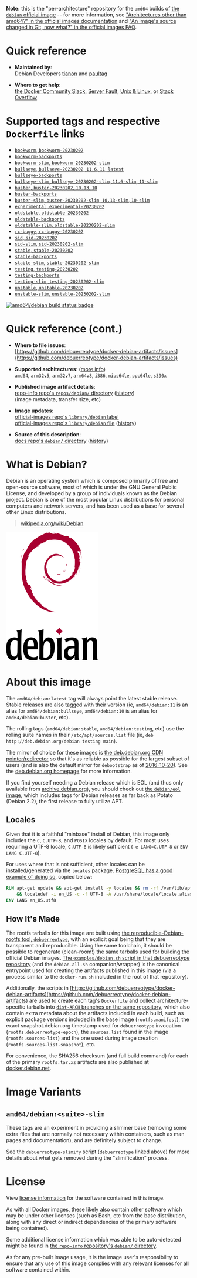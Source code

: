 <!--

********************************************************************************

WARNING:

    DO NOT EDIT "debian/README.md"

    IT IS AUTO-GENERATED

    (from the other files in "debian/" combined with a set of templates)

********************************************************************************

-->

**Note:** this is the "per-architecture" repository for the `amd64` builds of [the `debian` official image](https://hub.docker.com/_/debian) -- for more information, see ["Architectures other than amd64?" in the official images documentation](https://github.com/docker-library/official-images#architectures-other-than-amd64) and ["An image's source changed in Git, now what?" in the official images FAQ](https://github.com/docker-library/faq#an-images-source-changed-in-git-now-what).

# Quick reference

-	**Maintained by**:  
	Debian Developers [tianon](https://qa.debian.org/developer.php?login=tianon) and [paultag](https://qa.debian.org/developer.php?login=paultag)

-	**Where to get help**:  
	[the Docker Community Slack](https://dockr.ly/comm-slack), [Server Fault](https://serverfault.com/help/on-topic), [Unix & Linux](https://unix.stackexchange.com/help/on-topic), or [Stack Overflow](https://stackoverflow.com/help/on-topic)

# Supported tags and respective `Dockerfile` links

-	[`bookworm`, `bookworm-20230202`](https://github.com/debuerreotype/docker-debian-artifacts/blob/1686fdf753739201cf18dbf9c06b1475c2d41da1/bookworm/Dockerfile)
-	[`bookworm-backports`](https://github.com/debuerreotype/docker-debian-artifacts/blob/1686fdf753739201cf18dbf9c06b1475c2d41da1/bookworm/backports/Dockerfile)
-	[`bookworm-slim`, `bookworm-20230202-slim`](https://github.com/debuerreotype/docker-debian-artifacts/blob/1686fdf753739201cf18dbf9c06b1475c2d41da1/bookworm/slim/Dockerfile)
-	[`bullseye`, `bullseye-20230202`, `11.6`, `11`, `latest`](https://github.com/debuerreotype/docker-debian-artifacts/blob/1686fdf753739201cf18dbf9c06b1475c2d41da1/bullseye/Dockerfile)
-	[`bullseye-backports`](https://github.com/debuerreotype/docker-debian-artifacts/blob/1686fdf753739201cf18dbf9c06b1475c2d41da1/bullseye/backports/Dockerfile)
-	[`bullseye-slim`, `bullseye-20230202-slim`, `11.6-slim`, `11-slim`](https://github.com/debuerreotype/docker-debian-artifacts/blob/1686fdf753739201cf18dbf9c06b1475c2d41da1/bullseye/slim/Dockerfile)
-	[`buster`, `buster-20230202`, `10.13`, `10`](https://github.com/debuerreotype/docker-debian-artifacts/blob/1686fdf753739201cf18dbf9c06b1475c2d41da1/buster/Dockerfile)
-	[`buster-backports`](https://github.com/debuerreotype/docker-debian-artifacts/blob/1686fdf753739201cf18dbf9c06b1475c2d41da1/buster/backports/Dockerfile)
-	[`buster-slim`, `buster-20230202-slim`, `10.13-slim`, `10-slim`](https://github.com/debuerreotype/docker-debian-artifacts/blob/1686fdf753739201cf18dbf9c06b1475c2d41da1/buster/slim/Dockerfile)
-	[`experimental`, `experimental-20230202`](https://github.com/debuerreotype/docker-debian-artifacts/blob/1686fdf753739201cf18dbf9c06b1475c2d41da1/experimental/Dockerfile)
-	[`oldstable`, `oldstable-20230202`](https://github.com/debuerreotype/docker-debian-artifacts/blob/1686fdf753739201cf18dbf9c06b1475c2d41da1/oldstable/Dockerfile)
-	[`oldstable-backports`](https://github.com/debuerreotype/docker-debian-artifacts/blob/1686fdf753739201cf18dbf9c06b1475c2d41da1/oldstable/backports/Dockerfile)
-	[`oldstable-slim`, `oldstable-20230202-slim`](https://github.com/debuerreotype/docker-debian-artifacts/blob/1686fdf753739201cf18dbf9c06b1475c2d41da1/oldstable/slim/Dockerfile)
-	[`rc-buggy`, `rc-buggy-20230202`](https://github.com/debuerreotype/docker-debian-artifacts/blob/1686fdf753739201cf18dbf9c06b1475c2d41da1/rc-buggy/Dockerfile)
-	[`sid`, `sid-20230202`](https://github.com/debuerreotype/docker-debian-artifacts/blob/1686fdf753739201cf18dbf9c06b1475c2d41da1/sid/Dockerfile)
-	[`sid-slim`, `sid-20230202-slim`](https://github.com/debuerreotype/docker-debian-artifacts/blob/1686fdf753739201cf18dbf9c06b1475c2d41da1/sid/slim/Dockerfile)
-	[`stable`, `stable-20230202`](https://github.com/debuerreotype/docker-debian-artifacts/blob/1686fdf753739201cf18dbf9c06b1475c2d41da1/stable/Dockerfile)
-	[`stable-backports`](https://github.com/debuerreotype/docker-debian-artifacts/blob/1686fdf753739201cf18dbf9c06b1475c2d41da1/stable/backports/Dockerfile)
-	[`stable-slim`, `stable-20230202-slim`](https://github.com/debuerreotype/docker-debian-artifacts/blob/1686fdf753739201cf18dbf9c06b1475c2d41da1/stable/slim/Dockerfile)
-	[`testing`, `testing-20230202`](https://github.com/debuerreotype/docker-debian-artifacts/blob/1686fdf753739201cf18dbf9c06b1475c2d41da1/testing/Dockerfile)
-	[`testing-backports`](https://github.com/debuerreotype/docker-debian-artifacts/blob/1686fdf753739201cf18dbf9c06b1475c2d41da1/testing/backports/Dockerfile)
-	[`testing-slim`, `testing-20230202-slim`](https://github.com/debuerreotype/docker-debian-artifacts/blob/1686fdf753739201cf18dbf9c06b1475c2d41da1/testing/slim/Dockerfile)
-	[`unstable`, `unstable-20230202`](https://github.com/debuerreotype/docker-debian-artifacts/blob/1686fdf753739201cf18dbf9c06b1475c2d41da1/unstable/Dockerfile)
-	[`unstable-slim`, `unstable-20230202-slim`](https://github.com/debuerreotype/docker-debian-artifacts/blob/1686fdf753739201cf18dbf9c06b1475c2d41da1/unstable/slim/Dockerfile)

[![amd64/debian build status badge](https://img.shields.io/jenkins/s/https/doi-janky.infosiftr.net/job/multiarch/job/amd64/job/debian.svg?label=amd64/debian%20%20build%20job)](https://doi-janky.infosiftr.net/job/multiarch/job/amd64/job/debian/)

# Quick reference (cont.)

-	**Where to file issues**:  
	[https://github.com/debuerreotype/docker-debian-artifacts/issues](https://github.com/debuerreotype/docker-debian-artifacts/issues)

-	**Supported architectures**: ([more info](https://github.com/docker-library/official-images#architectures-other-than-amd64))  
	[`amd64`](https://hub.docker.com/r/amd64/debian/), [`arm32v5`](https://hub.docker.com/r/arm32v5/debian/), [`arm32v7`](https://hub.docker.com/r/arm32v7/debian/), [`arm64v8`](https://hub.docker.com/r/arm64v8/debian/), [`i386`](https://hub.docker.com/r/i386/debian/), [`mips64le`](https://hub.docker.com/r/mips64le/debian/), [`ppc64le`](https://hub.docker.com/r/ppc64le/debian/), [`s390x`](https://hub.docker.com/r/s390x/debian/)

-	**Published image artifact details**:  
	[repo-info repo's `repos/debian/` directory](https://github.com/docker-library/repo-info/blob/master/repos/debian) ([history](https://github.com/docker-library/repo-info/commits/master/repos/debian))  
	(image metadata, transfer size, etc)

-	**Image updates**:  
	[official-images repo's `library/debian` label](https://github.com/docker-library/official-images/issues?q=label%3Alibrary%2Fdebian)  
	[official-images repo's `library/debian` file](https://github.com/docker-library/official-images/blob/master/library/debian) ([history](https://github.com/docker-library/official-images/commits/master/library/debian))

-	**Source of this description**:  
	[docs repo's `debian/` directory](https://github.com/docker-library/docs/tree/master/debian) ([history](https://github.com/docker-library/docs/commits/master/debian))

# What is Debian?

Debian is an operating system which is composed primarily of free and open-source software, most of which is under the GNU General Public License, and developed by a group of individuals known as the Debian project. Debian is one of the most popular Linux distributions for personal computers and network servers, and has been used as a base for several other Linux distributions.

> [wikipedia.org/wiki/Debian](https://en.wikipedia.org/wiki/Debian)

![logo](https://raw.githubusercontent.com/docker-library/docs/b449be7df57e9ed9086bb5821bfb5d6cdc5d67a4/debian/logo.png)

# About this image

The `amd64/debian:latest` tag will always point the latest stable release. Stable releases are also tagged with their version (ie, `amd64/debian:11` is an alias for `amd64/debian:bullseye`, `amd64/debian:10` is an alias for `amd64/debian:buster`, etc).

The rolling tags (`amd64/debian:stable`, `amd64/debian:testing`, etc) use the rolling suite names in their `/etc/apt/sources.list` file (ie, `deb http://deb.debian.org/debian testing main`).

The mirror of choice for these images is [the deb.debian.org CDN pointer/redirector](https://deb.debian.org) so that it's as reliable as possible for the largest subset of users (and is also the default mirror for `debootstrap` as of [2016-10-20](https://anonscm.debian.org/cgit/d-i/debootstrap.git/commit/?id=9e8bc60ad1ccf3a25ce7890526b70059f3e770de)). See the [deb.debian.org homepage](https://deb.debian.org) for more information.

If you find yourself needing a Debian release which is EOL (and thus only available from [archive.debian.org](http://archive.debian.org)), you should check out [the `debian/eol` image](https://hub.docker.com/r/debian/eol/), which includes tags for Debian releases as far back as Potato (Debian 2.2), the first release to fully utilize APT.

## Locales

Given that it is a faithful "minbase" install of Debian, this image only includes the `C`, `C.UTF-8`, and `POSIX` locales by default. For most uses requiring a UTF-8 locale, `C.UTF-8` is likely sufficient (`-e LANG=C.UTF-8` or `ENV LANG C.UTF-8`).

For uses where that is not sufficient, other locales can be installed/generated via the `locales` package. [PostgreSQL has a good example of doing so](https://github.com/docker-library/postgres/blob/69bc540ecfffecce72d49fa7e4a46680350037f9/9.6/Dockerfile#L21-L24), copied below:

```dockerfile
RUN apt-get update && apt-get install -y locales && rm -rf /var/lib/apt/lists/* \
	&& localedef -i en_US -c -f UTF-8 -A /usr/share/locale/locale.alias en_US.UTF-8
ENV LANG en_US.utf8
```

## How It's Made

The rootfs tarballs for this image are built using [the reproducible-Debian-rootfs tool, `debuerreotype`](https://github.com/debuerreotype/debuerreotype), with an explicit goal being that they are transparent and reproducible. Using the same toolchain, it should be possible to regenerate (clean-room!) the same tarballs used for building the official Debian images. [The `examples/debian.sh` script in that debuerreotype repository](https://github.com/debuerreotype/debuerreotype/blob/master/examples/debian.sh) (and the `debian-all.sh` companion/wrapper) is the canonical entrypoint used for creating the artifacts published in this image (via a process similar to the `docker-run.sh` included in the root of that repository).

Additionally, the scripts in [https://github.com/debuerreotype/docker-debian-artifacts](https://github.com/debuerreotype/docker-debian-artifacts) are used to create each tag's `Dockerfile` and collect architecture-specific tarballs into [`dist-ARCH` branches on the same repository](https://github.com/debuerreotype/docker-debian-artifacts/branches), which also contain extra metadata about the artifacts included in each build, such as explicit package versions included in the base image (`rootfs.manifest`), the exact snapshot.debian.org timestamp used for `debuerreotype` invocation (`rootfs.debuerreotype-epoch`), the `sources.list` found in the image (`rootfs.sources-list`) and the one used during image creation (`rootfs.sources-list-snapshot`), etc.

For convenience, the SHA256 checksum (and full build command) for each of the primary `rootfs.tar.xz` artifacts are also published at [docker.debian.net](https://docker.debian.net/).

# Image Variants

## `amd64/debian:<suite>-slim`

These tags are an experiment in providing a slimmer base (removing some extra files that are normally not necessary within containers, such as man pages and documentation), and are definitely subject to change.

See the `debuerreotype-slimify` script (`debuerreotype` linked above) for more details about what gets removed during the "slimification" process.

# License

View [license information](https://www.debian.org/social_contract#guidelines) for the software contained in this image.

As with all Docker images, these likely also contain other software which may be under other licenses (such as Bash, etc from the base distribution, along with any direct or indirect dependencies of the primary software being contained).

Some additional license information which was able to be auto-detected might be found in [the `repo-info` repository's `debian/` directory](https://github.com/docker-library/repo-info/tree/master/repos/debian).

As for any pre-built image usage, it is the image user's responsibility to ensure that any use of this image complies with any relevant licenses for all software contained within.
